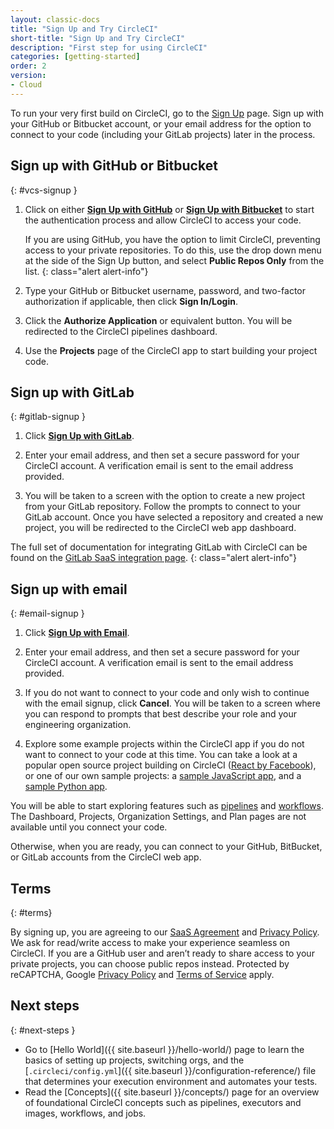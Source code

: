 ```yaml
---
layout: classic-docs
title: "Sign Up and Try CircleCI"
short-title: "Sign Up and Try CircleCI"
description: "First step for using CircleCI"
categories: [getting-started]
order: 2
version:
- Cloud
---
```


To run your very first build on CircleCI, go to the [Sign Up](https://circleci.com/signup/) page. Sign up with your GitHub or Bitbucket account, or your email address for the option to connect to your code (including your GitLab projects) later in the process.

## Sign up with GitHub or Bitbucket
{: #vcs-signup }

1. Click on either [**Sign Up with GitHub**](https://circleci.com/auth/vcs-connect?connection=Github) or [**Sign Up with Bitbucket**](https://circleci.com/auth/vcs-connect?connection=Bitbucket) to start the authentication process and allow CircleCI to access your code.   

    If you are using GitHub, you have the option to limit CircleCI, preventing access to your private repositories. To do this, use the drop down menu at the side of the Sign Up button, and select **Public Repos Only** from the list.
    {: class="alert alert-info"}  

2. Type your GitHub or Bitbucket username, password, and two-factor authorization if applicable, then click **Sign In/Login**.

3. Click the **Authorize Application** or equivalent button. You will be redirected to the CircleCI pipelines dashboard.

4. Use the **Projects** page of the CircleCI app to start building your project code.

## Sign up with GitLab
{: #gitlab-signup }

1. Click [**Sign Up with GitLab**](https://circleci.com/auth/signup/).

2. Enter your email address, and then set a secure password for your CircleCI account. A verification email is sent to the email address provided.

3. You will be taken to a screen with the option to create a new project from your GitLab repository. Follow the prompts to connect to your GitLab account. Once you have selected a repository and created a new project, you will be redirected to the CircleCI web app dashboard.

The full set of documentation for integrating GitLab with CircleCI can be found on the [GitLab SaaS integration page]({{site.baseurl}}/gitlab-integration).
{: class="alert alert-info"}

## Sign up with email
{: #email-signup }

1. Click [**Sign Up with Email**](https://circleci.com/auth/signup/).

2. Enter your email address, and then set a secure password for your CircleCI account. A verification email is sent to the email address provided.

3. If you do not want to connect to your code and only wish to continue with the email signup, click **Cancel**. You will be taken to a screen where you can respond to prompts that best describe your role and your engineering organization.

4. Explore some example projects within the CircleCI app if you do not want to connect to your code at this time. You can take a look at a popular open source project building on CircleCI ([React by Facebook](https://app.circleci.com/pipelines/github/facebook/react)), or one of our own sample projects: a [sample JavaScript app](https://app.circleci.com/pipelines/github/CircleCI-Public/sample-javascript-cfd/), and a [sample Python app](https://app.circleci.com/pipelines/github/CircleCI-Public/sample-python-cfd/).   

You will be able to start exploring features such as [pipelines]({{site.baseurl}}/pipelines/) and [workflows]({{site.baseurl}}/workflows). The Dashboard, Projects, Organization Settings, and Plan pages are not available until you connect your code.  

Otherwise, when you are ready, you can connect to your GitHub, BitBucket, or GitLab accounts from the CircleCI web app.  

## Terms
{: #terms}

By signing up, you are agreeing to our [SaaS Agreement](https://circleci.com/terms-of-service/) and [Privacy Policy](https://circleci.com/privacy/). We ask for read/write access to make your experience seamless on CircleCI. If you are a GitHub user and aren’t ready to share access to your private projects, you can choose public repos instead. Protected by reCAPTCHA, Google [Privacy Policy](https://policies.google.com/privacy?hl=en) and [Terms of Service](https://policies.google.com/terms?hl=en) apply.

## Next steps
{: #next-steps }

- Go to [Hello World]({{ site.baseurl }}/hello-world/) page to learn the basics of setting up projects, switching orgs, and the [`.circleci/config.yml`]({{ site.baseurl }}/configuration-reference/) file that determines your execution environment and automates your tests.
- Read the [Concepts]({{ site.baseurl }}/concepts/) page for an overview of foundational CircleCI concepts such as pipelines, executors and images, workflows, and jobs.
